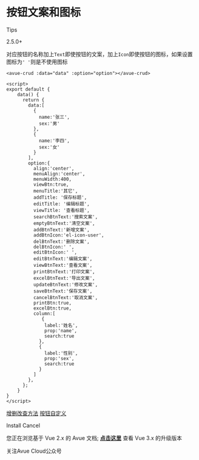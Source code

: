 按钮文案和图标
=======

Tips

2.5.0+

对应按钮的名称加上`Text`即使按钮的文案，加上`Icon`即使按钮的图标，如果设置图标为`' '`则是不使用图标

```vue
<avue-crud :data="data" :option="option"></avue-crud>

<script>
export default {
    data() {
      return {
        data:[
          {
            name:'张三',
            sex:'男'
          }, 
          {
            name:'李四',
            sex:'女'
          }
        ],
        option:{
          align:'center',
          menuAlign:'center',
          menuWidth:400,
          viewBtn:true,
          menuTitle:'其它',
          addTitle: '保存标题',
          editTitle: '编辑标题',
          viewTitle: '查看标题',
          searchBtnText:'搜索文案',
          emptyBtnText:'清空文案',
          addBtnText:'新增文案',
          addBtnIcon:'el-icon-user',
          delBtnText:'删除文案',
          delBtnIcon:' ',
          editBtnIcon:' ',
          editBtnText:'编辑文案',
          viewBtnText:'查看文案',
          printBtnText:'打印文案',
          excelBtnText:'导出文案',
          updateBtnText:'修改文案',
          saveBtnText:'保存文案',
          cancelBtnText:'取消文案',
          printBtn:true,
          excelBtn:true,
          column:[
             {
              label:'姓名',
              prop:'name',
              search:true
            }, 
            {
              label:'性别',
              prop:'sex',
              search:true
            }
          ]
        },
      };
    }
}
</script>
```

[增删改查方法](https://v2.avuejs.com/crud/crud-fun/) [按钮自定义](https://v2.avuejs.com/crud/crud-btn-slot/)

Install Cancel

您正在浏览基于 Vue 2.x 的 Avue 文档; **[点击这里](https://avuejs.com/)** 查看 Vue 3.x 的升级版本

关注Avue Cloud公众号